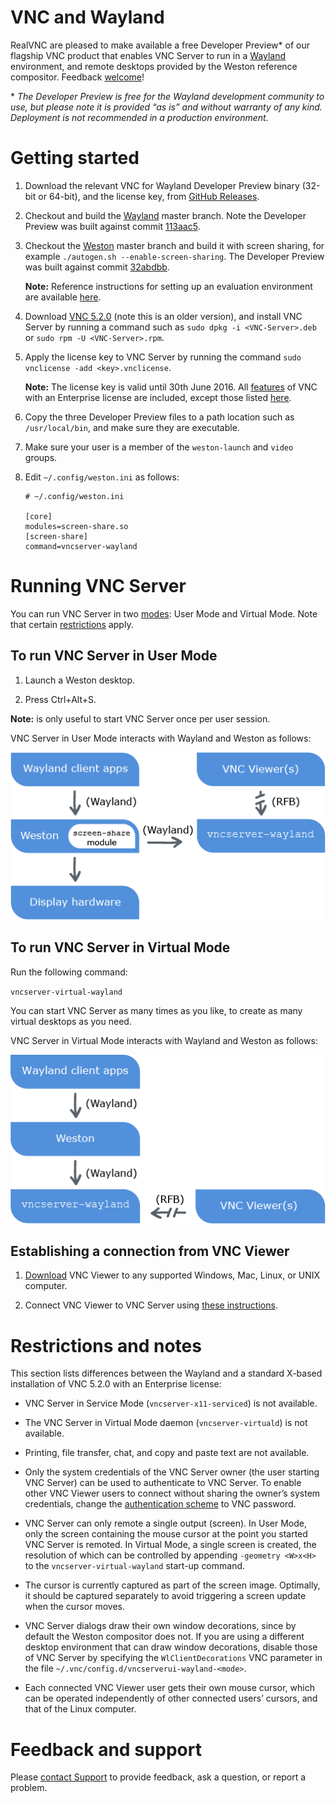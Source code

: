 VNC and Wayland
===============

RealVNC are pleased to make available a free Developer Preview* of our flagship VNC product that enables VNC Server to run in a [Wayland](https://wayland.freedesktop.org/) environment, and remote desktops provided by the Weston reference compositor. Feedback [welcome](#feedback)!

\* *The Developer Preview is free for the Wayland development community to use, but please note it is provided “as is” and without warranty of any kind. Deployment is not recommended in a production environment.*

Getting started
===============

1. Download the relevant VNC for Wayland Developer Preview binary (32-bit or 64-bit), and the license key, from [GitHub Releases](https://github.com/RealVNC/wayland-developer-preview/releases). 

2. Checkout and build the [Wayland](https://cgit.freedesktop.org/wayland/wayland/) master branch. Note the Developer Preview was built against commit [113aac5](https://cgit.freedesktop.org/wayland/wayland/commit/?id=113aac5afbcce446e65d3d309a0e200b39c9e7ff).

3. Checkout the [Weston](https://cgit.freedesktop.org/wayland/weston/) master branch and build it with screen sharing, for example ``./autogen.sh --enable-screen-sharing``. The Developer Preview was built against commit [32abdbb](https://cgit.freedesktop.org/wayland/weston/commit/?h=1.7&id=32abdbbad97e99cc76409ecfa4b446db63907cc3). 

    **Note:** Reference instructions for setting up an evaluation environment are available [here](evaluation-environment-setup.md).

4. Download [VNC 5.2.0](https://www.realvnc.com/download/vnc/linux/5.2.0/) (note this is an older version), and install VNC Server by running a command such as ``sudo dpkg -i <VNC-Server>.deb`` or ``sudo rpm -U <VNC-Server>.rpm``.

5. Apply the license key to VNC Server by running the command ``sudo vnclicense -add <key>.vnclicense``.

   **Note:** The license key is valid until 30th June 2016. All [features](https://www.realvnc.com/products/vnc/#features) of VNC with an Enterprise license are included, except those listed [here](#restrictions).

6. Copy the three Developer Preview files to a path location such as ``/usr/local/bin``, and make sure they are executable.

7. Make sure your user is a member of the ``weston-launch`` and ``video`` groups.

8. Edit ``~/.config/weston.ini`` as follows:

   ```
   # ~/.config/weston.ini
   
   [core]
   modules=screen-share.so
   [screen-share]
   command=vncserver-wayland
   ```
   
Running VNC Server
==================

You can run VNC Server in two [modes](https://www.realvnc.com/products/vnc/documentation/5.3/modes/): User Mode and Virtual Mode. Note that certain [restrictions](#restrictions) apply.

To run VNC Server in User Mode
------------------------------

1. Launch a Weston desktop. 
 
2. Press Ctrl+Alt+S.

**Note:** is only useful to start VNC Server once per user session. 

VNC Server in User Mode interacts with Wayland and Weston as follows:

![User Mode](wayland-usermode-implementation.png)

To run VNC Server in Virtual Mode
---------------------------------

Run the following command: 

``vncserver-virtual-wayland``

You can start VNC Server as many times as you like, to create as many virtual desktops as you need. 

VNC Server in Virtual Mode interacts with Wayland and Weston as follows:

![User Mode](wayland-virtualmode-implementation.png)

Establishing a connection from VNC Viewer
-----------------------------------------

1. [Download](https://www.realvnc.com/download/viewer/latest/) VNC Viewer to any supported Windows, Mac, Linux, or UNIX computer.

2. Connect VNC Viewer to VNC Server using [these instructions](https://www.realvnc.com/products/vnc/documentation/5.3/getting-connected/). 

<a name="restrictions"></a>

Restrictions and notes
======================

This section lists differences between the Wayland and a standard X-based installation of VNC 5.2.0 with an Enterprise license:

* VNC Server in Service Mode (``vncserver-x11-serviced``) is not available.

* The VNC Server in Virtual Mode daemon (``vncserver-virtuald``) is not available.

* Printing, file transfer, chat, and copy and paste text are not available.

* Only the system credentials of the VNC Server owner (the user starting VNC Server) can be used to authenticate to VNC Server. To enable other VNC Viewer users to connect without sharing the owner’s system credentials, change the [authentication scheme](https://www.realvnc.com/products/vnc/documentation/5.2/guides/user/aj1103116.html) to VNC password.

* VNC Server can only remote a single output (screen). In User Mode, only the screen containing the mouse cursor at the point you started VNC Server is remoted. In Virtual Mode, a single screen is created, the resolution of which can be controlled by appending ``-geometry <W>x<H>`` to the ``vncserver-virtual-wayland`` start-up command.

* The cursor is currently captured as part of the screen image. Optimally, it should be captured separately to avoid triggering a screen update when the cursor moves.

* VNC Server dialogs draw their own window decorations, since by default the Weston compositor does not. If you are using a different desktop environment that can draw window decorations, disable those of VNC Server by specifying the ``WlClientDecorations`` VNC parameter in the file ``~/.vnc/config.d/vncserverui-wayland-<mode>``.

* Each connected VNC Viewer user gets their own mouse cursor, which can be operated independently of other connected users’ cursors, and that of the Linux computer.

<a name="feedback"></a>

Feedback and support
====================

Please [contact Support](mailto:waylandsupport@realvnc.com) to provide feedback, ask a question, or report a problem.




